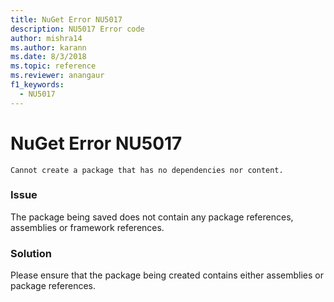 ```yaml
---
title: NuGet Error NU5017
description: NU5017 Error code
author: mishra14
ms.author: karann
ms.date: 8/3/2018
ms.topic: reference
ms.reviewer: anangaur
f1_keywords: 
  - NU5017
---
```


# NuGet Error NU5017
```
Cannot create a package that has no dependencies nor content.
```

### Issue

The package being saved does not contain any package references, assemblies or framework references.


### Solution

Please ensure that the package being created contains either assemblies or package references.

